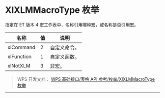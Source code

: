 # XlXLMMacroType 枚举

指定在 ET 版本 4 宏工作表中，名称引用哪种宏，或名称是否引用宏。

| 名称       | 值  | 说明         |
|------------|-----|--------------|
| xlCommand  | 2   | 自定义命令。 |
| xlFunction | 1   | 自定义函数。 |
| xlNotXLM   | 3   | 非宏。       |

> WPS 开发文档： [WPS 基础接口/表格 API 参考/枚举/XlXLMMacroType 枚举](https://qn.cache.wpscdn.cn/encs/doc/office_v19/topics/WPS%20%E5%9F%BA%E7%A1%80%E6%8E%A5%E5%8F%A3/%E8%A1%A8%E6%A0%BC%20API%20%E5%8F%82%E8%80%83/%E6%9E%9A%E4%B8%BE/XlXLMMacroType%20%E6%9E%9A%E4%B8%BE.html)

------------------------------------------------------------------------
